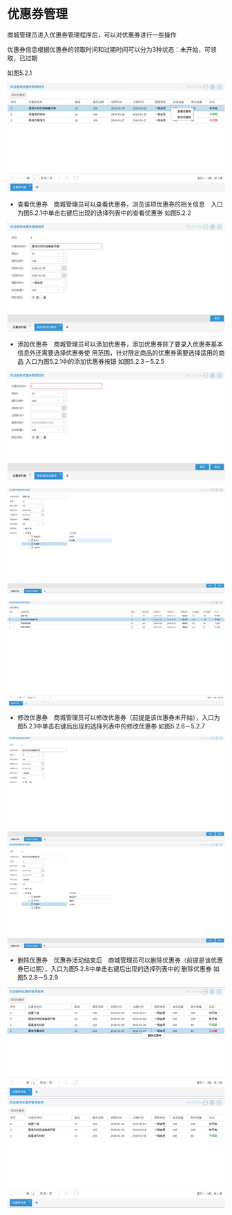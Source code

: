 # 优惠券管理

商城管理员进入优惠券管理程序后，可以对优惠券进行一些操作

优惠券信息根据优惠券的领取时间和过期时间可以分为3种状态：未开始，可领取，已过期


如图5.2.1

![](../Image/营销/优惠券操作.png)


* 查看优惠券　商城管理员可以查看优惠券，浏览该项优惠券的相关信息　入口为图5.2.1中单击右键后出现的选择列表中的查看优惠券
如图5.2.2

![](../Image/营销/优惠券查看操作.png)

* 添加优惠券　商城管理员可以添加优惠券，添加优惠券除了要录入优惠券基本信息外还需要选择优惠券使
用范围，针对限定商品的优惠券需要选择适用的商品
入口为图5.2.1中的添加优惠券按钮
如图5.2.3－5.2.5

![](../Image/营销/优惠券添加操作.png)

![](../Image/营销/优惠券添加.png)

![](../Image/营销/优惠券添加结束.png)

* 修改优惠券　商城管理员可以修改优惠券（前提是该优惠券未开始），入口为图5.2.1中单击右键后出现的选择列表中的修改优惠券
如图5.2.6－5.2.7

![](../Image/营销/优惠券修改开始.png)
![](../Image/营销/优惠券修改.png)

* 删除优惠券　优惠券活动结束后　商城管理员可以删除优惠券（前提是该优惠券已过期），入口为图5.2.8中单击右键后出现的选择列表中的
删除优惠券 如图5.2.8－5.2.9

![](../Image/营销/优惠券删除.png)
![](../Image/营销/优惠券删除结果.png)
